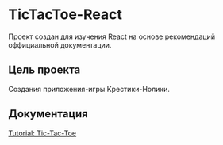 # TicTacToe-React

Проект создан для изучения React на основе рекомендаций оффициальной документации.

## Цель проекта
Создания приложения-игры Крестики-Нолики.

## Документация
[Tutorial: Tic-Tac-Toe](https://react.dev/learn/tutorial-tic-tac-toe#)

